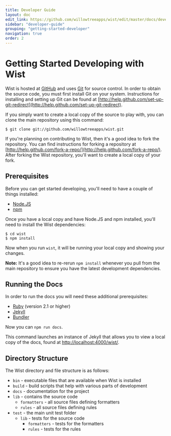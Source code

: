 ```yaml
---
title: Developer Guide
layout: doc
edit_link: https://github.com/willowtreeapps/wist/edit/master/docs/developer-guide/getting-started.md
sidebar: "developer-guide"
grouping: "getting-started-developer"
navigation: true
order: 2
---
```


# Getting Started Developing with Wist

Wist is hosted at [GitHub](https://github.com/willowtreeapps/wist) and uses [Git](http://git-scm.com/) for source control. In order to obtain the source code, you must first install Git on your system. Instructions for installing and setting up Git can be found at [http://help.github.com/set-up-git-redirect](http://help.github.com/set-up-git-redirect).

If you simply want to create a local copy of the source to play with, you can clone the main repository using this command:

```
$ git clone git://github.com/willowtreeapps/wist.git
```

If you're planning on contributing to Wist, then it's a good idea to fork the repository. You can find instructions for forking a repository at [http://help.github.com/fork-a-repo/](http://help.github.com/fork-a-repo/). After forking the Wist repository, you'll want to create a local copy of your fork.

## Prerequisites

Before you can get started developing, you'll need to have a couple of things installed:

* [Node.JS](http://nodejs.org)
* [npm](http://npmjs.org)

Once you have a local copy and have Node.JS and npm installed, you'll need to install the Wist dependencies:

```
$ cd wist
$ npm install
```

Now when you run `wist`, it will be running your local copy and showing your changes.

**Note:** It's a good idea to re-rerun `npm install` whenever you pull from the main repository to ensure you have the latest development dependencies.

## Running the Docs

In order to run the docs you will need these additional prerequisites:

* [Ruby](https://www.ruby-lang.org/en/documentation/installation/) (version 2.1 or higher)
* [Jekyll](https://jekyllrb.com/docs/installation/)
* [Bundler](http://bundler.io/)

Now you can `npm run docs`.

This command launches an instance of Jekyll that allows you to view a local copy of the docs, found at [http://localhost:4000/wist/](http://localhost:4000/wist/).

## Directory Structure

The Wist directory and file structure is as follows:

* `bin` - executable files that are available when Wist is installed
* `build` - build scripts that help with various parts of development
* `docs` - documentation for the project
* `lib` - contains the source code
    * `formatters` - all source files defining formatters
    * `rules` - all source files defining rules
* `test` - the main unit test folder
    * `lib` - tests for the source code
        * `formatters` - tests for the formatters
        * `rules` - tests for the rules